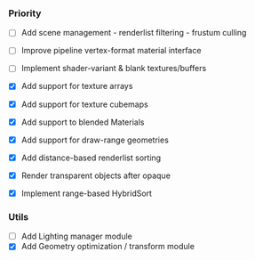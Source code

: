 ### Priority
  - [ ] Add scene management - renderlist filtering - frustum culling
  - [ ] Improve pipeline vertex-format material interface
  - [ ] Implement shader-variant & blank textures/buffers
  - [x] Add support for texture arrays
  - [x] Add support for texture cubemaps
  - [x] Add support to blended Materials
  - [x] Add support for draw-range geometries
  - [x] Add distance-based renderlist sorting
  - [x] Render transparent objects after opaque
  - [x] Implement range-based HybridSort


### Utils
  - [ ] Add Lighting manager module
  - [x] Add Geometry optimization / transform module